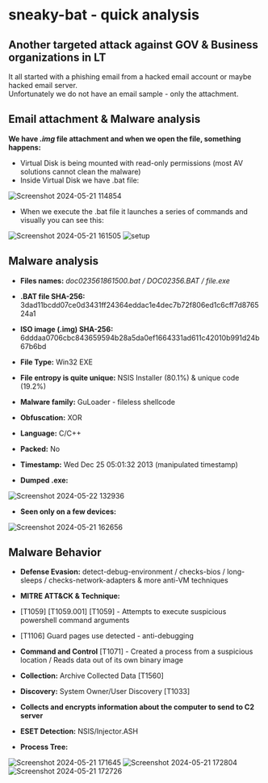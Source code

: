 # sneaky-bat - quick analysis

## Another targeted attack against GOV & Business organizations in LT

It all started with a phishing email from a hacked email account or maybe hacked email server.    
Unfortunately we do not have an email sample - only the attachment.    

## Email attachment & Malware analysis
__We have *.img* file attachment and when we open the file, something happens:__    
* Virtual Disk is being mounted with read-only permissions (most AV solutions cannot clean the malware)    
* Inside Virtual Disk we have .bat file:

![Screenshot 2024-05-21 114854](https://github.com/Wortexz/sneaky-bat/assets/26935578/54227252-ad26-4a77-84d4-111cb92191fa)    

* When we execute the .bat file it launches a series of commands and visually you can see this:    

![Screenshot 2024-05-21 161505](https://github.com/Wortexz/sneaky-bat/assets/26935578/0a05d22d-d103-410e-a623-505b5a48b137)
![setup](https://github.com/Wortexz/sneaky-bat/assets/26935578/e8c904a2-136f-41cb-83a9-cf2624a3669b)

## Malware analysis     
* __Files names:__ *doc023561861500.bat / DOC02356.BAT / file.exe*    
* __.BAT file SHA-256:__ 3dad11bcdd07ce0d3431ff24364eddac1e4dec7b72f806ed1c6cff7d876524a1
* __ISO image (.img) SHA-256:__ 6dddaa0706cbc843659594b28a5da0ef1664331ad611c42010b991d24b67b6bd    

* __File Type:__ Win32 EXE    
* __File entropy is quite unique:__ NSIS Installer (80.1%) & unique code (19.2%)    
* __Malware family:__ GuLoader - fileless shellcode    
* __Obfuscation:__ XOR
* __Language:__ C/C++
* __Packed:__ No
* __Timestamp:__ Wed Dec 25 05:01:32 2013 (manipulated timestamp)
* __Dumped .exe:__

![Screenshot 2024-05-22 132936](https://github.com/Wortexz/sneaky-bat/assets/26935578/eb3e3bd2-fce0-471e-9b9e-29e5daaee0bf)

* __Seen only on a few devices:__    

![Screenshot 2024-05-21 162656](https://github.com/Wortexz/sneaky-bat/assets/26935578/d32aeb15-2dd3-4a1e-9e9b-8a01b4b51a54)
## Malware Behavior    
* __Defense Evasion:__ detect-debug-environment / checks-bios / long-sleeps / checks-network-adapters & more anti-VM techniques    
* __MITRE ATT&CK & Technique:__
* [T1059] [T1059.001] [T1059] - Attempts to execute suspicious powershell command arguments    
* [T1106] Guard pages use detected - anti-debugging    
* __Command and Control__ [T1071] - Created a process from a suspicious location / Reads data out of its own binary image    
* __Collection:__ Archive Collected Data [T1560]    
* __Discovery:__ System Owner/User Discovery [T1033]    
* __Collects and encrypts information about the computer to send to C2 server__
* __ESET Detection:__ NSIS/Injector.ASH    

* __Process Tree:__

![Screenshot 2024-05-21 171645](https://github.com/Wortexz/sneaky-bat/assets/26935578/4e11f2d0-5cb9-49c1-86d0-0d4d487f1119)
![Screenshot 2024-05-21 172804](https://github.com/Wortexz/sneaky-bat/assets/26935578/f63aea51-1bb7-45d1-9f5f-4d5c174eead9)
![Screenshot 2024-05-21 172726](https://github.com/Wortexz/sneaky-bat/assets/26935578/4087adef-8fb0-4950-bb38-ba78ba1ecd72)




